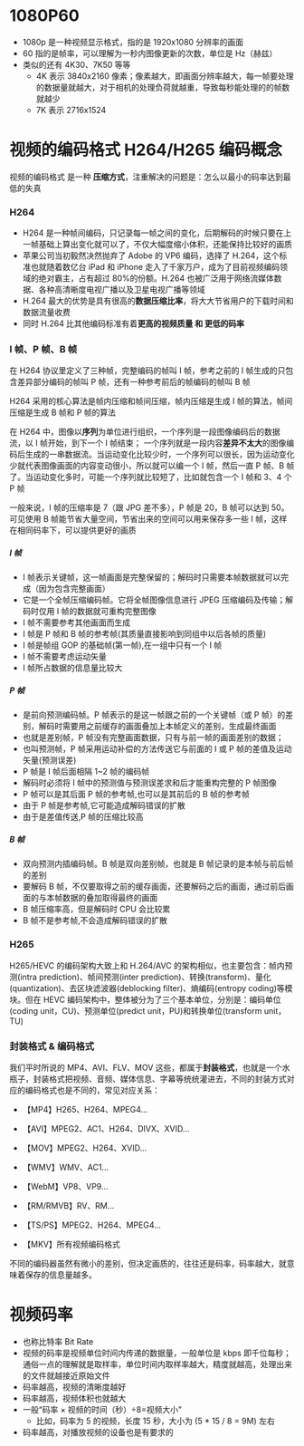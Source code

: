 # 1080P60

- 1080p 是一种视频显示格式，指的是 1920x1080 分辨率的画面
- 60 指的是帧率，可以理解为一秒内图像更新的次数，单位是 Hz（赫兹）
- 类似的还有 4K30、7K50 等等
  - 4K 表示 3840x2160 像素；像素越大，即画面分辨率越大，每一帧要处理的数据量就越大，对于相机的处理负荷就越重，导致每秒能处理的的帧数就越少
  - 7K 表示 2716x1524

# 视频的编码格式 H264/H265 编码概念

视频的编码格式 是一种 **压缩方式**，注重解决的问题是：怎么以最小的码率达到最低的失真

### H264

- H264 是一种帧间编码，只记录每一帧之间的变化，后期解码的时候只要在上一帧基础上算出变化就可以了，不仅大幅度缩小体积，还能保持比较好的画质
- 苹果公司当初毅然决然抛弃了 Adobe 的 VP6 编码，选择了 H.264，这个标准也就随着数亿台 iPad 和 iPhone 走入了千家万户，成为了目前视频编码领域的绝对霸主，占有超过 80%的份额。H.264 也被广泛用于网络流媒体数据、各种高清晰度电视广播以及卫星电视广播等领域
- H.264 最大的优势是具有很高的**数据压缩比率**，将大大节省用户的下载时间和数据流量收费
- 同时 H.264 比其他编码标准有着**更高的视频质量 和 更低的码率**

### I 帧、P 帧、B 帧

在 H264 协议里定义了三种帧，完整编码的帧叫 I 帧，参考之前的 I 帧生成的只包含差异部分编码的帧叫 P 帧，还有一种参考前后的帧编码的帧叫 B 帧

H264 采用的核心算法是帧内压缩和帧间压缩，帧内压缩是生成 I 帧的算法，帧间压缩是生成 B 帧和 P 帧的算法

在 H264 中，图像以**序列**为单位进行组织，一个序列是一段图像编码后的数据流，以 I 帧开始，到下一个 I 帧结束；
一个序列就是一段内容**差异不太大**的图像编码后生成的一串数据流。当运动变化比较少时，一个序列可以很长，因为运动变化少就代表图像画面的内容变动很小，所以就可以编一个 I 帧，然后一直 P 帧、B 帧了。当运动变化多时，可能一个序列就比较短了，比如就包含一个 I 帧和 3、4 个 P 帧

一般来说，I 帧的压缩率是 7（跟 JPG 差不多），P 帧是 20，B 帧可以达到 50。可见使用 B 帧能节省大量空间，节省出来的空间可以用来保存多一些 I 帧，这样在相同码率下，可以提供更好的画质

##### I 帧

- I 帧表示关键帧，这一帧画面是完整保留的；解码时只需要本帧数据就可以完成（因为包含完整画面）
- 它是一个全帧压缩编码帧。它将全帧图像信息进行 JPEG 压缩编码及传输；解码时仅用 I 帧的数据就可重构完整图像
- I 帧不需要参考其他画面而生成
- I 帧是 P 帧和 B 帧的参考帧(其质量直接影响到同组中以后各帧的质量)
- I 帧是帧组 GOP 的基础帧(第一帧),在一组中只有一个 I 帧
- I 帧不需要考虑运动矢量
- I 帧所占数据的信息量比较大

##### P 帧

- 是前向预测编码帧。P 帧表示的是这一帧跟之前的一个关键帧（或 P 帧）的差别，解码时需要用之前缓存的画面叠加上本帧定义的差别，生成最终画面
- 也就是差别帧，P 帧没有完整画面数据，只有与前一帧的画面差别的数据；
- 也叫预测帧，P 帧采用运动补偿的方法传送它与前面的 I 或 P 帧的差值及运动矢量(预测误差)
- P 帧是 I 帧后面相隔 1~2 帧的编码帧
- 解码时必须将 I 帧中的预测值与预测误差求和后才能重构完整的 P 帧图像
- P 帧可以是其后面 P 帧的参考帧,也可以是其前后的 B 帧的参考帧
- 由于 P 帧是参考帧,它可能造成解码错误的扩散
- 由于是差值传送,P 帧的压缩比较高

##### B 帧

- 双向预测内插编码帧。B 帧是双向差别帧，也就是 B 帧记录的是本帧与前后帧的差别
- 要解码 B 帧，不仅要取得之前的缓存画面，还要解码之后的画面，通过前后画面的与本帧数据的叠加取得最终的画面
- B 帧压缩率高，但是解码时 CPU 会比较累
- B 帧不是参考帧,不会造成解码错误的扩散

### H265

H265/HEVC 的编码架构大致上和 H.264/AVC 的架构相似，也主要包含：帧内预测(intra prediction)、帧间预测(inter prediction)、转换(transform)、量化(quantization)、去区块滤波器(deblocking filter)、熵编码(entropy coding)等模块。但在 HEVC 编码架构中，整体被分为了三个基本单位，分別是：编码单位(coding unit，CU)、预测单位(predict unit，PU)和转换单位(transform unit，TU)

### 封装格式 & 编码格式

我们平时所说的 MP4、AVI、FLV、MOV 这些，都属于**封装格式**，也就是一个水瓶子，封装格式把视频、音频、媒体信息、字幕等统统灌进去，不同的封装方式对应的编码格式也是不同的，常见对应关系：

- 【MP4】H265、H264、MPEG4...

- 【AVI】MPEG2、AC1、H264、DIVX、XVID...

- 【MOV】MPEG2、H264、XVID...

- 【WMV】WMV、AC1...

- 【WebM】VP8、VP9...

- 【RM/RMVB】RV、RM...

- 【TS/PS】MPEG2、H264、MPEG4...

- 【MKV】所有视频编码格式

不同的编码器虽然有微小的差别，但决定画质的，往往还是码率，码率越大，就意味着保存的信息量越多。

# 视频码率

- 也称比特率 Bit Rate
- 视频的码率是视频单位时间内传递的数据量，一般单位是 kbps 即千位每秒；通俗一点的理解就是取样率，单位时间内取样率越大，精度就越高，处理出来的文件就越接近原始文件
- 码率越高，视频的清晰度越好
- 码率越高，视频体积也就越大
- 一般“码率 × 视频的时间（秒）÷8=视频大小”
  - 比如，码率为 5 的视频，长度 15 秒，大小为 (5 \* 15 / 8 = 9M) 左右
- 码率越高，对播放视频的设备也是有要求的
